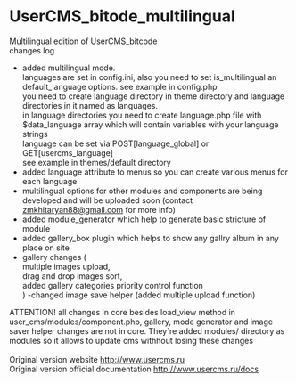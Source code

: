 # UserCMS_bitode_multilingual <br />
Multilingual edition of UserCMS_bitcode <br />
changes log <br />
- added multilingual mode. <br />
	languages are set in config.ini, also you need to set is_multilingual an default_language options. see example in config.php <br />
	you need to create language directory in theme directory and language directories in it named as languages. <br />
	in language directories you need to create language.php file with $data_language array which will contain variables with your language strings <br />
	language can be set via POST[language_global] or GET[usercms_language] <br />
	see example in themes/default directory <br />
- added language attribute to menus so you can create various menus for each language <br />
- multilingual options for other modules and components are being developed and will be uploaded soon (contact zmkhitaryan88@gmail.com for more info) <br />
- added module_generator which help to generate basic stricture of module <br />
- added gallery_box plugin which helps to show any gallry album in any place on site <br />
- gallery changes ( <br />
	multiple images upload,  <br />
	drag and drop images sort,  <br />
	added gallery categories priority control function <br />
	)
-changed image save helper (added multiple upload function) <br />

ATTENTION! all changes in core besides load_view method in user_cms/modules/component.php, gallery, mode generator and image saver helper changes are not in core. They`re added modules/ directory as modules so it allows to update cms withhout losing these changes   <br />
<br />
Original version website http://www.usercms.ru <br />
Original version official documentation http://www.usercms.ru/docs <br />
